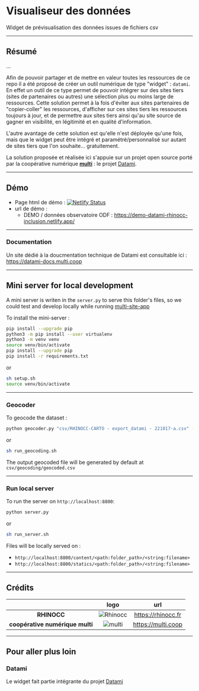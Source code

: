 # Visualiseur des données

Widget de prévisualisation des données issues de fichiers csv

---

## Résumé

...

Afin de pouvoir partager et de mettre en valeur toutes les ressources de ce repo il a été proposé de créer un outil numérique de type "widget" : `datami`. En effet un outil de ce type permet de pouvoir intégrer sur des sites tiers (sites de partenaires ou autres) une sélection plus ou moins large de ressources. Cette solution permet à la fois d'éviter aux sites partenaires de "copier-coller" les ressources, d'afficher sur ces sites tiers les ressources toujours à jour, et de permettre aux sites tiers ainsi qu'au site source de gagner en visibilité, en légitimité et en qualité d'information.

L'autre avantage de cette solution est qu'elle n'est déployée qu'une fois, mais que le widget peut être intégré et paramétré/personnalisé sur autant de sites tiers que l'on souhaite... gratuitement.

La solution proposée et réalisée ici s'appuie sur un projet open source porté par la coopérative numérique [**multi**](https://multi.coop) : le projet [Datami](https://datami.multi.coop).

---

## Démo

- Page html de démo : [![Netlify Status](https://api.netlify.com/api/v1/badges/fd3f3d95-d447-4cc8-89b8-552e2a0730b1/deploy-status)](https://app.netlify.com/sites/datami-demo-rhinoc-inclusion/deploys)
- url de démo :
  - DEMO / données observatoire ODF : https://demo-datami-rhinocc-inclusion.netlify.app/

---

### Documentation

Un site dédié à la doucmentation technique de Datami est consultable ici : https://datami-docs.multi.coop

---

## Mini server for local development

A mini server is writen in the `server.py` to serve this folder's files, so we could test and develop locally while running [multi-site-app]()

To install the mini-server :

```sh
pip install --upgrade pip
python3 -m pip install --user virtualenv
python3 -m venv venv
source venv/bin/activate
pip install --upgrade pip
pip install -r requirements.txt
```

or

```sh
sh setup.sh
source venv/bin/activate
```

---

### Geocoder

To geocode the dataset :

```sh
python geocoder.py "csv/RHINOCC-CARTO - export_datami - 221017-a.csv" -sep , -adress adresse_full -out csv/geocoding/geocoded-for-datami.csv
```

or

```sh
sh run_geocoding.sh
```

The output geocoded file will be generated by default at `csv/geocoding/geocoded.csv`

---

### Run local server

To run the server on `http://localhost:8800`:

```sh
python server.py
```

or

```sh
sh run_server.sh
```

Files will be locally served on :

- `http://localhost:8800/content/<path:folder_path>/<string:filename>`
- `http://localhost:8800/statics/<path:folder_path>/<string:filename>`

---

## Crédits

| | logo | url |
| :-: | :-: | :-: |
| **RHINOCC** | ![Rhinocc](./images/rhinocc-logo.png) | https://rhinocc.fr |
| **coopérative numérique multi** | ![multi](./images/multi-logo.png) | https://multi.coop |

---

## Pour aller plus loin

### Datami

Le widget fait partie intégrante du projet [Datami](https://gitlab.com/multi-coop/datami)

